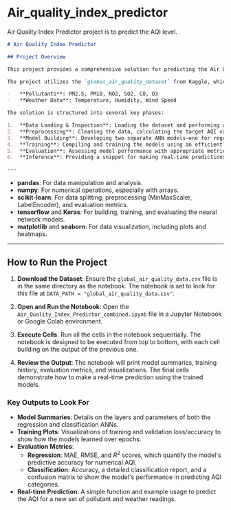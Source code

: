 # Air_quality_index_predictor
Air Quality Index Predictor project is to predict the AQI level. 
````markdown
# Air Quality Index Predictor

## Project Overview

This project provides a comprehensive solution for predicting the Air Quality Index (AQI) based on various air pollutant concentrations and weather conditions. It includes two distinct models built using Artificial Neural Networks (ANN): a **regression model** to predict the precise numerical AQI value and a **classification model** to predict the corresponding AQI category (e.g., "Good", "Unhealthy").

The project utilizes the `global_air_quality_dataset` from Kaggle, which contains a rich set of features including:

-   **Pollutants**: PM2.5, PM10, NO2, SO2, CO, O3
-   **Weather Data**: Temperature, Humidity, Wind Speed

The solution is structured into several key phases:

1.  **Data Loading & Inspection**: Loading the dataset and performing an initial check for shape, columns, and missing values.
2.  **Preprocessing**: Cleaning the data, calculating the target AQI values based on US EPA guidelines, and scaling the features for optimal model performance.
3.  **Model Building**: Developing two separate ANN models—one for regression and one for classification.
4.  **Training**: Compiling and training the models using an efficient optimizer and callbacks to prevent overfitting.
5.  **Evaluation**: Assessing model performance with appropriate metrics for both regression (MAE, RMSE, $R^2$) and classification (Accuracy, Precision, Recall, F1-score, Confusion Matrix).
6.  **Inference**: Providing a snippet for making real-time predictions on a single new data point.

---


````

  - **pandas**: For data manipulation and analysis.
  - **numpy**: For numerical operations, especially with arrays.
  - **scikit-learn**: For data splitting, preprocessing (MinMaxScaler, LabelEncoder), and evaluation metrics.
  - **tensorflow** and **Keras**: For building, training, and evaluating the neural network models.
  - **matplotlib** and **seaborn**: For data visualization, including plots and heatmaps.

-----

## How to Run the Project

1.  **Download the Dataset**: Ensure the `global_air_quality_data.csv` file is in the same directory as the notebook. The notebook is set to look for this file at `DATA_PATH = "global_air_quality_data.csv"`.

2.  **Open and Run the Notebook**: Open the `Air_Quality_Index_Predictor_combined.ipynb` file in a Jupyter Notebook or Google Colab environment.

3.  **Execute Cells**: Run all the cells in the notebook sequentially. The notebook is designed to be executed from top to bottom, with each cell building on the output of the previous one.

4.  **Review the Output**: The notebook will print model summaries, training history, evaluation metrics, and visualizations. The final cells demonstrate how to make a real-time prediction using the trained models.

### Key Outputs to Look For

  - **Model Summaries**: Details on the layers and parameters of both the regression and classification ANNs.
  - **Training Plots**: Visualizations of training and validation loss/accuracy to show how the models learned over epochs.
  - **Evaluation Metrics**:
      - **Regression**: MAE, RMSE, and $R^2$ scores, which quantify the model's predictive accuracy for numerical AQI.
      - **Classification**: Accuracy, a detailed classification report, and a confusion matrix to show the model's performance in predicting AQI categories.
  - **Real-time Prediction**: A simple function and example usage to predict the AQI for a new set of pollutant and weather readings.

<!-- end list -->

```
```
